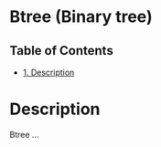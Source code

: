 # Btree (Binary tree)

<div id="table-of-contents">
<h2>Table of Contents</h2>
<div id="text-table-of-contents">
<ul>
<li><a href="#sec-1">1. Description</a></li>
</ul>
</div>
</div>

# Description<a id="sec-1" name="sec-1"></a>

Btree ...